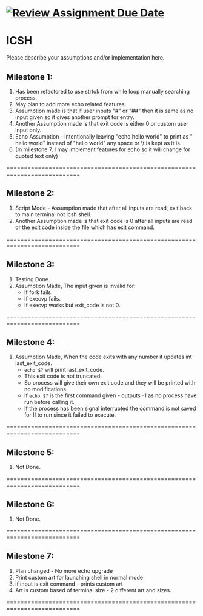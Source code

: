 [![Review Assignment Due Date](https://classroom.github.com/assets/deadline-readme-button-22041afd0340ce965d47ae6ef1cefeee28c7c493a6346c4f15d667ab976d596c.svg)](https://classroom.github.com/a/WIXYXthJ)
===========================================================================
# ICSH

Please describe your assumptions and/or implementation here. 

## Milestone 1:
1. Has been refactored to use strtok from while loop manually searching process.  
2. May plan to add more echo related features.  
3. Assumption made is that if user inputs "#" or "##" then it is same as no input given so it gives another prompt for entry.  
4. Another Assumption made is that exit code is either 0 or custom user input only.
5. Echo Assumption - Intentionally leaving "echo      hello world" to print as "      hello world" instead of "hello world" any space or \t is kept as it is.
6. (In milestone 7, I may implement features for echo so it will change for quoted text only)

===========================================================================

## Milestone 2:
1. Script Mode - Assumption made that after all inputs are read, exit back to main terminal not icsh shell.  
2. Another Assumption made is that exit code is 0 after all inputs are read or the exit code inside the file which has exit command.   

===========================================================================

## Milestone 3:
1. Testing Done.
2. Assumption Made, The input given is invalid for:
    - If fork fails.  
    - If execvp fails.  
    - If execvp works but exit_code is not 0.

===========================================================================

## Milestone 4:
1. Assumption Made, When the code exits with any number it updates int last_exit_code.
    - `echo $?` will print last_exit_code.  
    - This exit code is not truncated.  
    - So process will give their own exit code and they will be printed with no modifications.
    - If `echo $?` is the first command given - outputs -1 as no process have run before calling it.
    - If the process has been signal interrupted the command is not saved for !! to run since it failed to execute.

===========================================================================

## Milestone 5:
1. Not Done.

===========================================================================

## Milestone 6:
1. Not Done.

===========================================================================

## Milestone 7:
1. Plan changed - No more echo upgrade
2. Print custom art for launching shell in normal mode
3. if input is exit command - prints custom art
4. Art is custom based of terminal size - 2 different art and sizes.

===========================================================================